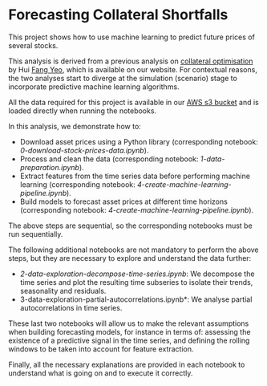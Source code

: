 # Forecasting Collateral Shortfalls

This project shows how to use machine learning to predict future prices of several stocks.

This analysis is derived from a previous analysis on [collateral optimisation](https://github.com/atoti/notebooks/blob/master/notebooks/collateral-shortfall-monitoring/main.ipynb) by Hui [Fang Yeo](https://www.linkedin.com/in/huifang-yeo/), which is available on our website. For contextual reasons, the two analyses start to diverge at the simulation (scenario) stage to incorporate predictive machine learning algorithms.

All the data required for this project is available in our [AWS s3 bucket](https://s3.eu-west-3.amazonaws.com/data.atoti.io/notebooks/collateral-shortfall-monitoring/) and is loaded directly when running the notebooks.

In this analysis, we demonstrate how to:

- Download asset prices using a Python library (corresponding notebook: *0-download-stock-prices-data.ipynb*).
- Process and clean the data (corresponding notebook: *1-data-preparation.ipynb*).
- Extract features from the time series data before performing machine learning (corresponding notebook: *4-create-machine-learning-pipeline.ipynb*).
- Build models to forecast asset prices at different time horizons (corresponding notebook: *4-create-machine-learning-pipeline.ipynb*).

The above steps are sequential, so the corresponding notebooks must be run sequentially.

The following additional notebooks are not mandatory to perform the above steps, but they are necessary to explore and understand the data further:

- *2-data-exploration-decompose-time-series.ipynb*: We decompose the time series and plot the resulting time subseries to isolate their trends, seasonality and residuals.
- 3-data-exploration-partial-autocorrelations.ipynb*: We analyse partial autocorrelations in time series.

These last two notebooks will allow us to make the relevant assumptions when building forecasting models, for instance in terms of: assessing the existence of a predictive signal in the time series, and defining the rolling windows to be taken into account for feature extraction.

Finally, all the necessary explanations are provided in each notebook to understand what is going on and to execute it correctly.